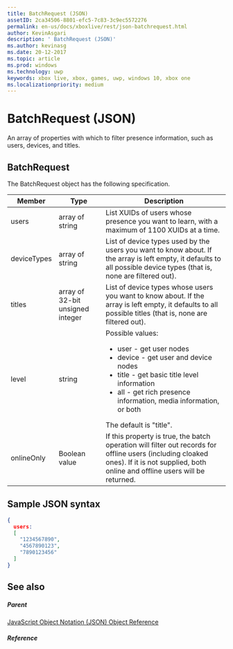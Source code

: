 ```yaml
---
title: BatchRequest (JSON)
assetID: 2ca34506-8801-efc5-7c83-3c9ec5572276
permalink: en-us/docs/xboxlive/rest/json-batchrequest.html
author: KevinAsgari
description: ' BatchRequest (JSON)'
ms.author: kevinasg
ms.date: 20-12-2017
ms.topic: article
ms.prod: windows
ms.technology: uwp
keywords: xbox live, xbox, games, uwp, windows 10, xbox one
ms.localizationpriority: medium
---
```



# BatchRequest (JSON)
An array of properties with which to filter presence information, such as users, devices, and titles.
<a id="ID4EN"></a>


## BatchRequest

The BatchRequest object has the following specification.

| Member| Type| Description|
| --- | --- | --- |
| users| array of string| List XUIDs of users whose presence you want to learn, with a maximum of 1100 XUIDs at a time.|
| deviceTypes| array of string| List of device types used by the users you want to know about. If the array is left empty, it defaults to all possible device types (that is, none are filtered out).|
| titles| array of 32-bit unsigned integer| List of device types whose users you want to know about. If the array is left empty, it defaults to all possible titles (that is, none are filtered out).|
| level| string| Possible values: <ul><li>user - get user nodes</li><li>device - get user and device nodes</li><li>title - get basic title level information</li><li>all - get rich presence information, media information, or both</li></ul>The default is "title".| 
| onlineOnly| Boolean value| If this property is true, the batch operation will filter out records for offline users (including cloaked ones). If it is not supplied, both online and offline users will be returned.|

<a id="ID4EAD"></a>


## Sample JSON syntax


```json
{
  users:
  [
    "1234567890",
    "4567890123",
    "7890123456"
  ]
}


```


<a id="ID4EJD"></a>


## See also

<a id="ID4ELD"></a>


##### Parent

[JavaScript Object Notation (JSON) Object Reference](atoc-xboxlivews-reference-json.md)


<a id="ID4EXD"></a>


##### Reference   
